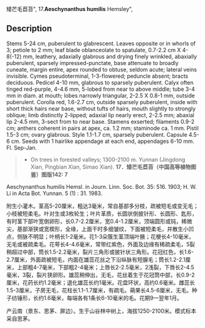 矮芒毛苣苔",
17.**Aeschynanthus humilis** Hemsley",

## Description
Stems 5-24 cm, puberulent to glabrescent. Leaves opposite or in whorls of 3; petiole to 2 mm; leaf blade oblanceolate to spatulate, 0.7-2.2 cm X 4-8(-12) mm, leathery, adaxially glabrous and drying finely wrinkled, abaxially puberulent, sparsely impressed-punctate, base attenuate to broadly cuneate, margin entire, apex rounded to obtuse, seldom acute; lateral veins invisible. Cymes pseudoterminal, 1-3-flowered; peduncle absent; bracts deciduous. Pedicel 4-10 mm, glabrous to sparsely puberulent. Calyx often tinged red-purple, 4-4.6 mm, 5-lobed from near to above middle; tube 3-4 mm in diam. at mouth; lobes narrowly triangular, 2-2.5 X 0.8-1 mm, outside puberulent. Corolla red, 1.6-2.7 cm, outside sparsely puberulent, inside with short thick hairs near base, without tufts of hairs, mouth slightly to strongly oblique; limb distinctly 2-lipped; adaxial lip nearly erect, 2-2.5 mm; abaxial lip 2-4.5 mm, 3-sect from to near base. Stamens exserted; filaments 0.9-2 cm; anthers coherent in pairs at apex, ca. 1.2 mm; staminode ca. 1 mm. Pistil 1.5-3 cm; ovary glabrous. Style 1.1-1.7 cm, sparsely puberulent. Capsule 4.5-6 cm. Seeds with 1 hairlike appendage at each end, appendages 6-10 mm. Fl. Sep-Jan.

> * On trees in forested valleys; 1300-2100 m. Yunnan (Jingdong Xian, Pingbian Xian, Simao Xian).
**17．矮芒毛苣苔（中国高等植物图鉴）图版142: 7**

Aeschynanthus humilis Hemsl. in Journ. Linn. Soc. Bot. 35: 516. 1903; H. W. Li in Acta Bot. Yunnan. 5 (1) : 31. 1983.

附生小灌木。茎高5-20厘米，粗达3毫米，常自基部多分枝，疏被短毛或变无毛；小枝被短柔毛。叶对生或3枚轮生；叶片革质，长圆状倒披针形、长圆形、匙形，有时茎下部叶宽倒卵形，长0.7-2.2厘米，宽0.4-1.2厘米，顶端圆形或钝，稀微尖，基部渐狭或宽楔形，全缘，上面干时多细皱纹，下面被短柔毛，并散生小凹点，侧脉不明显；叶柄长1-2毫米。花1-3朵簇生茎顶端叶腋；花梗长4-10毫米，无毛或被疏柔毛。花萼长4-4.6毫米，常带红紫色，外面及边缘有稀疏柔毛，5裂稍超过中部，筒长1.5-2.2毫米，裂片三角形或披针状三角形。花冠红色，长1.6-2.7厘米，外面疏被短毛，内面在雄蕊花丝之下沿纵脉有短腺毛；筒长1.2-2.1厘米，上部粗4-7毫米，下部粗2-4毫米；上唇长2-2.5毫米，2浅裂，下唇长2-4.5毫米，3裂，裂片狭卵形。雄蕊稍伸出，无毛，花丝着生于花冠筒中部，长0.9-2厘米，花药长约1.2毫米；退化雄蕊长约1毫米。花盘环状，高约0.6毫米。雌蕊长1.5-3厘米，子房无毛，花柱长1.1-1.7厘米，有疏毛。蒴果长4.5-6厘米，无毛。种子纺锤形，长约1.6毫米，每端各有1条长6-10毫米的毛。花期9一翌年1月。

产云南（景东、思茅、屏边）。生于山谷林中树上，海拔1250-2100米。模式标本采自思茅。
